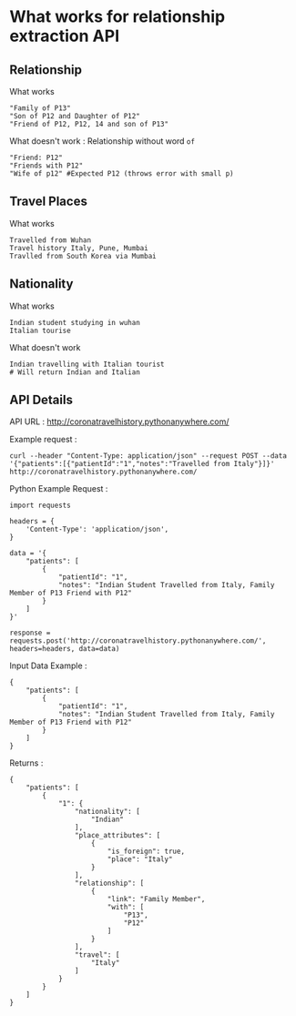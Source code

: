 # What works for relationship extraction API

## Relationship 
What works

```
"Family of P13"
"Son of P12 and Daughter of P12"
"Friend of P12, P12, 14 and son of P13"
```

What doesn't work : Relationship without word `of`
```
"Friend: P12"
"Friends with P12"
"Wife of p12" #Expected P12 (throws error with small p)
```

## Travel Places
What works
```
Travelled from Wuhan
Travel history Italy, Pune, Mumbai
Travlled from South Korea via Mumbai
```

## Nationality 
What works 
```
Indian student studying in wuhan
Italian tourise
```
What doesn't work
```
Indian travelling with Italian tourist
# Will return Indian and Italian
```

## API Details 
API URL : http://coronatravelhistory.pythonanywhere.com/

Example request :
```
curl --header "Content-Type: application/json" --request POST --data '{"patients":[{"patientId":"1","notes":"Travelled from Italy"}]}' http://coronatravelhistory.pythonanywhere.com/
```

Python Example Request : 

```
import requests

headers = {
    'Content-Type': 'application/json',
}

data = '{
    "patients": [
        {
            "patientId": "1",
            "notes": "Indian Student Travelled from Italy, Family Member of P13 Friend with P12"
        }
    ]
}'

response = requests.post('http://coronatravelhistory.pythonanywhere.com/', headers=headers, data=data)

```
Input Data Example : 
```
{
    "patients": [
        {
            "patientId": "1",
            "notes": "Indian Student Travelled from Italy, Family Member of P13 Friend with P12"
        }
    ]
}
```
Returns : 
```
{
    "patients": [
        {
            "1": {
                "nationality": [
                    "Indian"
                ],
                "place_attributes": [
                    {
                        "is_foreign": true,
                        "place": "Italy"
                    }
                ],
                "relationship": [
                    {
                        "link": "Family Member",
                        "with": [
                            "P13",
                            "P12"
                        ]
                    }
                ],
                "travel": [
                    "Italy"
                ]
            }
        }
    ]
}
```